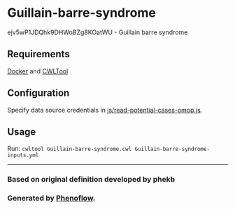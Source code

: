 # Guillain-barre-syndrome

ejv5wP1JDQhk9DHWoBZg8KOatWU - Guillain barre syndrome

## Requirements

[Docker](https://docs.docker.com/install/) and [CWLTool](https://github.com/common-workflow-language/cwltool#install)

## Configuration

Specify data source credentials in [js/read-potential-cases-omop.js](js/read-potential-cases-omop.js).

## Usage

Run: `cwltool Guillain-barre-syndrome.cwl Guillain-barre-syndrome-inputs.yml`

***

### Based on original definition developed by phekb
### Generated by [Phenoflow](https://kclhi.org/phenoflow).
